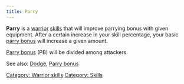 ```yaml
---
title: Parry
---
```


**Parry** is a [warrior](warrior "wikilink") [skills](skill "wikilink")
that will improve parrying bonus with given equipment. After a certain
increase in your skill percentage, your basic [parry
bonus](parry_bonus "wikilink") will increase a given amount.

[Parry bonus](Parry_bonus "wikilink") (PB) will be divided among
attackers.

See also: [Dodge](Dodge "wikilink"), [Parry
bonus](Parry_bonus "wikilink")

[Category: Warrior skills](Category:_Warrior_skills "wikilink")
[Category: Skills](Category:_Skills "wikilink")